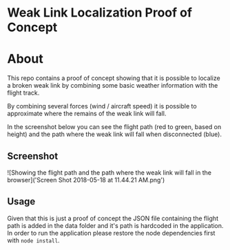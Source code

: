 Weak Link Localization Proof of Concept
=======================================

# About
This repo contains a proof of concept showing that it is possible to localize a broken weak link by combining some basic weather information with the flight track.

By combining several forces (wind / aircraft speed) it is possible to approximate where the remains of the weak link will fall. 

In the screenshot below you can see the flight path (red to green, based on height) and the path where the weak link will fall when disconnected (blue).


## Screenshot
![Showing the flight path and the path where the weak link will fall in the browser]('Screen Shot 2018-05-18 at 11.44.21 AM.png')


## Usage
Given that this is just a proof of concept the JSON file containing the flight path is added in the data folder and it's path is hardcoded in the application. In order to run the application please restore the node dependencies first with `node install`.